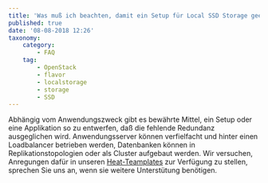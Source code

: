 ```yaml
---
title: 'Was muß ich beachten, damit ein Setup für Local SSD Storage geeignet ist?'
published: true
date: '08-08-2018 12:26'
taxonomy:
    category:
        - FAQ
    tag:
        - OpenStack
        - flavor
        - localstorage
        - storage
        - SSD
---
```


Abhängig vom Anwendungszweck gibt es bewährte Mittel, ein Setup oder eine Applikation so zu entwerfen, daß die fehlende Redundanz ausgeglichen wird. Anwendungsserver können verfielfacht und hinter einen Loadbalancer betrieben werden, Datenbanken können in Replikationstopologien oder als Cluster aufgebaut werden. Wir versuchen, Anregungen dafür in unseren [Heat-Teamplates](https://github.com/syseleven/heat-examples) zur Verfügung zu stellen, sprechen Sie uns an, wenn sie weitere Unterstütung benötigen.